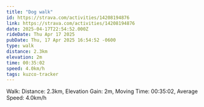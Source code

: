 ```yaml
---
title: "Dog walk"
id: https://strava.com/activities/14208194876
link: https://strava.com/activities/14208194876
date: 2025-04-17T22:54:52.000Z
rideDate: Thu Apr 17 2025
pubDate: Thu, 17 Apr 2025 16:54:52 -0600
type: walk
distance: 2.3km
elevation: 2m
time: 00:35:02
speed: 4.0km/h
tags: kuzco-tracker
---
```

Walk: Distance: 2.3km, Elevation Gain: 2m, Moving Time: 00:35:02, Average Speed: 4.0km/h